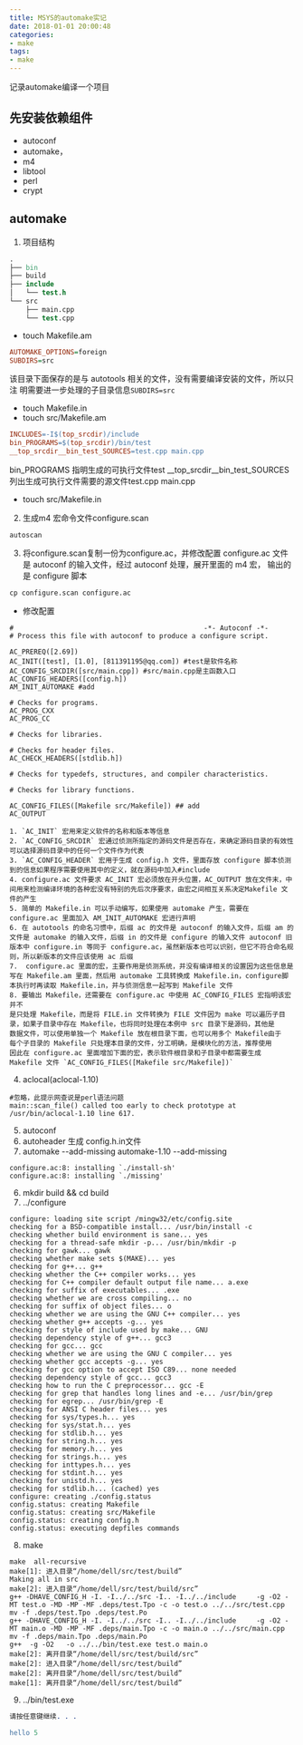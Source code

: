 ```yaml
---
title: MSYS的automake实记 
date: 2018-01-01 20:00:48
categories: 
- make
tags:
- make
---
```


记录automake编译一个项目

<!-- more -->

## 先安装依赖组件
- autoconf
- automake，
- m4
- libtool
- perl
- crypt

## automake
1. 项目结构
``` stata
.
├── bin
├── build
├── include
│   └── test.h
└── src
    ├── main.cpp
    └── test.cpp
```
- touch Makefile.am
``` haskell
AUTOMAKE_OPTIONS=foreign
SUBDIRS=src  
```
该目录下面保存的是与 autotools 相关的文件，没有需要编译安装的文件，所以只注
明需要进一步处理的子目录信息`SUBDIRS=src`  
- touch Makefile.in
- touch src/Makefile.am
``` makefile
INCLUDES=-I$(top_srcdir)/include 
bin_PROGRAMS=$(top_srcdir)/bin/test
__top_srcdir__bin_test_SOURCES=test.cpp main.cpp  
```
bin_PROGRAMS  指明生成的可执行文件test
__top_srcdir__bin_test_SOURCES 列出生成可执行文件需要的源文件test.cpp main.cpp 
- touch src/Makefile.in

2. 生成m4 宏命令文件configure.scan
``` undefined
autoscan
```
3. 将configure.scan复制一份为configure.ac，并修改配置
configure.ac 文件是 autoconf 的输入文件，经过 autoconf 处理，展开里面的 m4 宏，
输出的是 configure 脚本
``` stylus
cp configure.scan configure.ac
```
- 修改配置
``` less
#                                               -*- Autoconf -*-
# Process this file with autoconf to produce a configure script.

AC_PREREQ([2.69])
AC_INIT([test], [1.0], [811391195@qq.com]) #test是软件名称
AC_CONFIG_SRCDIR([src/main.cpp]) #src/main.cpp是主函数入口
AC_CONFIG_HEADERS([config.h])
AM_INIT_AUTOMAKE #add

# Checks for programs.
AC_PROG_CXX
AC_PROG_CC

# Checks for libraries.

# Checks for header files.
AC_CHECK_HEADERS([stdlib.h])

# Checks for typedefs, structures, and compiler characteristics.

# Checks for library functions.

AC_CONFIG_FILES([Makefile src/Makefile]) ## add
AC_OUTPUT
```
	1. `AC_INIT` 宏用来定义软件的名称和版本等信息
	2. `AC_CONFIG_SRCDIR` 宏通过侦测所指定的源码文件是否存在，来确定源码目录的有效性可以选择源码目录中的任何一个文件作为代表
	3. `AC_CONFIG_HEADER` 宏用于生成 config.h 文件，里面存放 configure 脚本侦测到的信息如果程序需要使用其中的定义，就在源码中加入#include 
	4. configure.ac 文件要求 AC_INIT 宏必须放在开头位置，AC_OUTPUT 放在文件末，中间用来检测编译环境的各种宏没有特别的先后次序要求，由宏之间相互关系决定Makefile 文件的产生
	5. 简单的 Makefile.in 可以手动编写，如果使用 automake 产生，需要在 configure.ac 里面加入 AM_INIT_AUTOMAKE 宏进行声明
	6. 在 autotools 的命名习惯中，后缀 ac 的文件是 autoconf 的输入文件，后缀 am 的文件是 automake 的输入文件，后缀 in 的文件是 configure 的输入文件 autoconf 旧版本中 configure.in 等同于 configure.ac，虽然新版本也可以识别，但它不符合命名规则，所以新版本的文件应该使用 ac 后缀
	7.  configure.ac 里面的宏，主要作用是侦测系统，并没有编译相关的设置因为这些信息是写在 Makefile.am 里面，然后用 automake 工具转换成 Makefile.in，configure脚本执行时再读取 Makefile.in，并与侦测信息一起写到 Makefile 文件
	8. 要输出 Makefile，还需要在 configure.ac 中使用 AC_CONFIG_FILES 宏指明该宏并不
	是只处理 Makefile，而是将 FILE.in 文件转换为 FILE 文件因为 make 可以遍历子目
	录，如果子目录中存在 Makefile，也将同时处理在本例中 src 目录下是源码，其他是
	数据文件，可以使用单独一个 Makefile 放在根目录下面，也可以用多个 Makefile由于
	每个子目录的 Makefile 只处理本目录的文件，分工明确，是模块化的方法，推荐使用
	因此在 configure.ac 里面增加下面的宏，表示软件根目录和子目录中都需要生成
	Makefile 文件 `AC_CONFIG_FILES([Makefile src/Makefile])` 

4. aclocal(aclocal-1.10)
``` smali
#忽略，此提示网查说是perl语法问题
main::scan_file() called too early to check prototype at /usr/bin/aclocal-1.10 line 617.
```
5. autoconf
6. autoheader
 生成 config.h.in文件
7. automake --add-missing
automake-1.10 --add-missing
``` http
configure.ac:8: installing `./install-sh'
configure.ac:8: installing `./missing'
```
6. mkdir build && cd build
7.  ../configure
``` stylus
configure: loading site script /mingw32/etc/config.site
checking for a BSD-compatible install... /usr/bin/install -c
checking whether build environment is sane... yes
checking for a thread-safe mkdir -p... /usr/bin/mkdir -p
checking for gawk... gawk
checking whether make sets $(MAKE)... yes
checking for g++... g++
checking whether the C++ compiler works... yes
checking for C++ compiler default output file name... a.exe
checking for suffix of executables... .exe
checking whether we are cross compiling... no
checking for suffix of object files... o
checking whether we are using the GNU C++ compiler... yes
checking whether g++ accepts -g... yes
checking for style of include used by make... GNU
checking dependency style of g++... gcc3
checking for gcc... gcc
checking whether we are using the GNU C compiler... yes
checking whether gcc accepts -g... yes
checking for gcc option to accept ISO C89... none needed
checking dependency style of gcc... gcc3
checking how to run the C preprocessor... gcc -E
checking for grep that handles long lines and -e... /usr/bin/grep
checking for egrep... /usr/bin/grep -E
checking for ANSI C header files... yes
checking for sys/types.h... yes
checking for sys/stat.h... yes
checking for stdlib.h... yes
checking for string.h... yes
checking for memory.h... yes
checking for strings.h... yes
checking for inttypes.h... yes
checking for stdint.h... yes
checking for unistd.h... yes
checking for stdlib.h... (cached) yes
configure: creating ./config.status
config.status: creating Makefile
config.status: creating src/Makefile
config.status: creating config.h
config.status: executing depfiles commands
```
8. make
``` stylus
make  all-recursive
make[1]: 进入目录“/home/dell/src/test/build”
Making all in src
make[2]: 进入目录“/home/dell/src/test/build/src”
g++ -DHAVE_CONFIG_H -I. -I../../src -I.. -I../../include     -g -O2 -MT test.o -MD -MP -MF .deps/test.Tpo -c -o test.o ../../src/test.cpp
mv -f .deps/test.Tpo .deps/test.Po
g++ -DHAVE_CONFIG_H -I. -I../../src -I.. -I../../include     -g -O2 -MT main.o -MD -MP -MF .deps/main.Tpo -c -o main.o ../../src/main.cpp
mv -f .deps/main.Tpo .deps/main.Po
g++  -g -O2   -o ../../bin/test.exe test.o main.o
make[2]: 离开目录“/home/dell/src/test/build/src”
make[2]: 进入目录“/home/dell/src/test/build”
make[2]: 离开目录“/home/dell/src/test/build”
make[1]: 离开目录“/home/dell/src/test/build”
```
9. ../bin/test.exe
``` erlang
请按任意键继续. . .

hello 5
```









